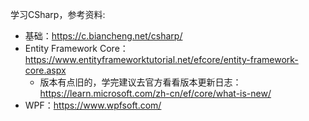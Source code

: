 学习CSharp，参考资料:

- 基础：https://c.biancheng.net/csharp/
- Entity Framework Core：https://www.entityframeworktutorial.net/efcore/entity-framework-core.aspx
  - 版本有点旧的，学完建议去官方看看版本更新日志：https://learn.microsoft.com/zh-cn/ef/core/what-is-new/
- WPF：https://www.wpfsoft.com/

